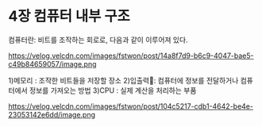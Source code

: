 # 4장 컴퓨터 내부 구조

컴퓨터란: 비트를 조작하는 회로로, 다음과 같이 이루어져 있다.

https://velog.velcdn.com/images/fstwon/post/14a8f7d9-b6c9-4047-bae5-c49b84659057/image.png

1)메모리 : 조작한 비트들을 저장할 장소
2)입출력: 컴퓨터에 정보를 전달하거나 컴퓨터에서 정보를 가져오는 방법
3)CPU : 실제 계산을 처리하는 부품

https://velog.velcdn.com/images/fstwon/post/104c5217-cdb1-4642-be4e-23053142e6dd/image.png
